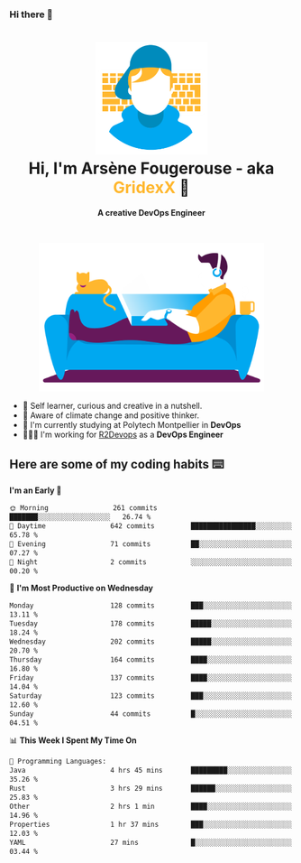 ### Hi there 👋

<!--
**GridexX/gridexx** is a ✨ _special_ ✨ repository because its `README.md` (this file) appears on your GitHub profile.

Here are some ideas to get you started:

- 🔭 I’m currently working on ...
- 🌱 I’m currently learning ...
- 👯 I’m looking to collaborate on ...
- 🤔 I’m looking for help with ...
- 💬 Ask me about ...
- 📫 How to reach me: ...
- 😄 Pronouns: ...
- ⚡ Fun fact: ...
-->


<!-- Header -->
<h1 align="center">
  <img src="./images/user_profile.png" width="200">
  <br>
  Hi, I'm Arsène Fougerouse - aka <span style="color:#ffb72e">GridexX</span> 👋
</h1>


<p align="center">
  <b>A creative DevOps Engineer </b>
</p>
<br/>
<p align="center">
  <img src="./images/man_couch.png" width="400">
</p>

- 🎨 Self learner, curious and creative in a nutshell. 
- 🌱 Aware of climate change and positive thinker.
- 📕 I'm currently studying at Polytech Montpellier in **DevOps**
- 👨🏻‍💻 I'm working for [R2Devops](https://r2devops.io) as a **DevOps Engineer**


## Here are some of my coding habits ⌨️

<!-- Add a section about tech and Ops stack
  Like this one : https://github.com/Xanthus58#-tech-stack
-->
<!--START_SECTION:waka-->
**I'm an Early 🐤** 

```text
🌞 Morning                261 commits         ███████░░░░░░░░░░░░░░░░░░   26.74 % 
🌆 Daytime                642 commits         ████████████████░░░░░░░░░   65.78 % 
🌃 Evening                71 commits          ██░░░░░░░░░░░░░░░░░░░░░░░   07.27 % 
🌙 Night                  2 commits           ░░░░░░░░░░░░░░░░░░░░░░░░░   00.20 % 
```
📅 **I'm Most Productive on Wednesday** 

```text
Monday                   128 commits         ███░░░░░░░░░░░░░░░░░░░░░░   13.11 % 
Tuesday                  178 commits         █████░░░░░░░░░░░░░░░░░░░░   18.24 % 
Wednesday                202 commits         █████░░░░░░░░░░░░░░░░░░░░   20.70 % 
Thursday                 164 commits         ████░░░░░░░░░░░░░░░░░░░░░   16.80 % 
Friday                   137 commits         ████░░░░░░░░░░░░░░░░░░░░░   14.04 % 
Saturday                 123 commits         ███░░░░░░░░░░░░░░░░░░░░░░   12.60 % 
Sunday                   44 commits          █░░░░░░░░░░░░░░░░░░░░░░░░   04.51 % 
```


📊 **This Week I Spent My Time On** 

```text
💬 Programming Languages: 
Java                     4 hrs 45 mins       █████████░░░░░░░░░░░░░░░░   35.26 % 
Rust                     3 hrs 29 mins       ██████░░░░░░░░░░░░░░░░░░░   25.83 % 
Other                    2 hrs 1 min         ████░░░░░░░░░░░░░░░░░░░░░   14.96 % 
Properties               1 hr 37 mins        ███░░░░░░░░░░░░░░░░░░░░░░   12.03 % 
YAML                     27 mins             █░░░░░░░░░░░░░░░░░░░░░░░░   03.44 % 
```


<!--END_SECTION:waka-->
